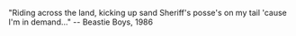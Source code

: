 "Riding across the land, kicking up sand
Sheriff's posse's on my tail 'cause I'm in demand..."
-- Beastie Boys, 1986


















